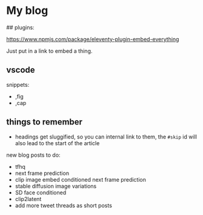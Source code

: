 # My blog

## plugins:

https://www.npmjs.com/package/eleventy-plugin-embed-everything

Just put in a link to embed a thing.

## vscode

snippets:

- ,fig
- ,cap

## things to remember

- headings get sluggified, so you can internal link to them, the `#skip` id will also lead to the start of the article

new blog posts to do:

- tfhq
- next frame prediction
- clip image embed conditioned next frame prediction
- stable diffusion image variations
- SD face conditioned
- clip2latent
- add more tweet threads as short posts
